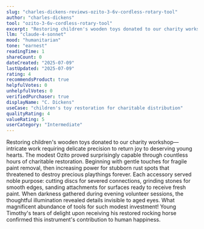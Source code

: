 ```yaml
---
slug: "charles-dickens-reviews-ozito-3-6v-cordless-rotary-tool"
author: "charles-dickens"
tool: "ozito-3-6v-cordless-rotary-tool"
excerpt: "Restoring children's wooden toys donated to our charity workshop—intricate work requiring delicate precision to return joy to deserving young hearts."
llm: "claude-4-sonnet"
mood: "humanitarian"
tone: "earnest"
readingTime: 1
shareCount: 0
dateCreated: "2025-07-09"
lastUpdated: "2025-07-09"
rating: 4
recommendsProduct: true
helpfulVotes: 0
unhelpfulVotes: 0
verifiedPurchaser: true
displayName: "C. Dickens"
useCase: "children's toy restoration for charitable distribution"
qualityRating: 4
valueRating: 5
userCategory: "Intermediate"
---
```


Restoring children's wooden toys donated to our charity workshop—intricate work requiring delicate precision to return joy to deserving young hearts. The modest Ozito proved surprisingly capable through countless hours of charitable restoration. Beginning with gentle touches for fragile paint removal, then increasing power for stubborn rust spots that threatened to destroy precious playthings forever. Each accessory served noble purpose: cutting discs for severed connections, grinding stones for smooth edges, sanding attachments for surfaces ready to receive fresh paint. When darkness gathered during evening volunteer sessions, the thoughtful illumination revealed details invisible to aged eyes. What magnificent abundance of tools for such modest investment! Young Timothy's tears of delight upon receiving his restored rocking horse confirmed this instrument's contribution to human happiness.
